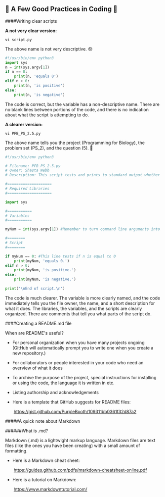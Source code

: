 ## :snake: A Few Good Practices in Coding :snake:

####Writing clear scripts

**A not very clear version:**

```
vi script.py 
```
The above name is not very descriptive. :disappointed:

```python
#!/usr/bin/env python3
import sys
n = int(sys.argv[1])
if n == 0:
	print(n, 'equals 0')
elif n > 0:
	print(n, 'is positive')
else:
	print(n, 'is negative')
```
The code is correct, but the variable has a non-descriptive name. There are no blank lines between portions of the code, and there is no indication about what the script is attempting to do.

**A clearer version:**

```
vi PFB_PS_2.5.py
```
The above name tells you the project (Programming for Biology), the problem set (PS_2), and the question (5). :tada:

```python
#!/usr/bin/env python3

# Filename: PFB_PS_2.5.py
# Owner: Shasta Webb
# Description: This script tests and prints to standard output whether a number is 0, positive, or negative.

#====================
# Required Libraries
#====================

import sys

#===========
# Variables
#===========

myNum = int(sys.argv[1]) #Remember to turn command line arguments into integers!

#========
# Script
#========

if myNum == 0: #This line tests if n is equal to 0
	print(myNum, 'equals 0.') 
elif n > 0: 
	print(myNum, 'is positive.')
else:
	print(myNum, 'is negative.')
	
print('\nEnd of script.\n')

```

The code is much clearer. The variable is more clearly named, and the code immediately tells you the file owner, the name, and a short description for what it does. The libraries, the variables, and the scripts are clearly organized. There are comments that tell you what parts of the script do.

####Creating a README.md file

When are README's useful?

* For personal organization when you have many projects ongoing (GitHub will automatically prompt you to write one when you create a new repository.)

* For collaborators or people interested in your code who need an overview of what it does

* To archive the purpose of the project, special instructions for installing or using the code, the language it is written in etc.

* Listing authorship and acknowledgements

* Here is a template that GitHub suggests for README files:

  ​	https://gist.github.com/PurpleBooth/109311bb0361f32d87a2

#####A quick note about Markdown

######What is .md?

Markdown (.md) is a lightwight markup language. Markdown files are text files (like the ones you have been creating) with a small amount of formatting.
* Here is a Markdown cheat sheet: 

  ​	https://guides.github.com/pdfs/markdown-cheatsheet-online.pdf

* Here is a tutorial on Markdown:

  ​	https://www.markdowntutorial.com/



